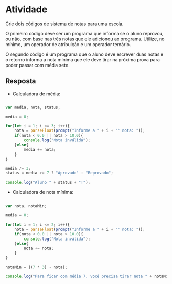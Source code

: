 # Atividade

Crie dois códigos de sistema de notas para uma escola.

O primeiro código deve ser um programa que informa se o aluno reprovou, ou não, com base nas três notas que ele adicionou ao programa. Utilize, no mínimo, um operador de atribuição e um operador ternário.

O segundo código é um programa que o aluno deve escrever duas notas e o retorno informa a nota mínima que ele deve tirar na próxima prova para poder passar com média sete.

## Resposta

- Calculadora de média:

``` javascript

var media, nota, status;

media = 0;

for(let i = 1; i <= 3; i++){
    nota = parseFloat(prompt("Informe a " + i + "° nota: "));
    if(nota < 0.0 || nota > 10.0){
        console.log("Nota inválida");
    }else{
        media += nota;
    }
}

media /= 3; 
status = media >= 7 ? "Aprovado" : "Reprovado";

console.log("Aluno " + status + "!");
```

- Calculadora de nota mínima:

``` javascript

var nota, notaMin;

media = 0;

for(let i = 1; i <= 2; i++){
    nota = parseFloat(prompt("Informe a " + i + "° nota: "));
    if(nota < 0.0 || nota > 10.0){
        console.log("Nota inválida");
    }else{
        nota += nota;
    }
}

notaMin = ((7 * 3) - nota);

console.log("Para ficar com média 7, você precisa tirar nota " + notaMin.toFixed(1) + " na próxima prova.");

```
